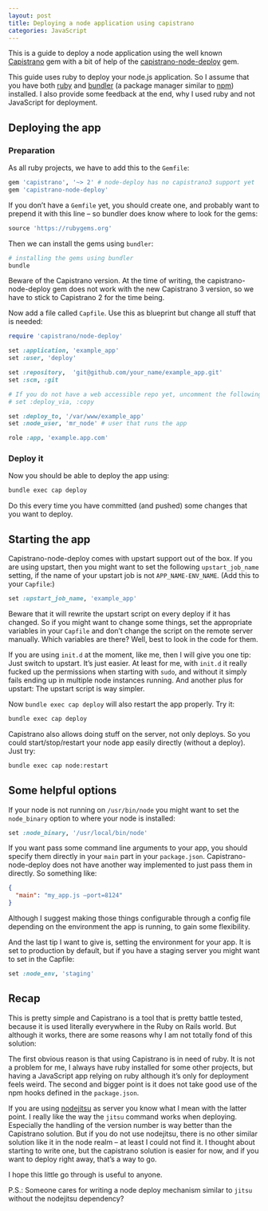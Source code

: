 ```yaml
---
layout: post
title: Deploying a node application using capistrano
categories: JavaScript
---
```


This is a guide to deploy a node application using the well known [Capistrano][capistrano] gem with a bit of help of the [capistrano-node-deploy][capistrano-node-deploy] gem.

This guide uses ruby to deploy your node.js application. So I assume that you have both [ruby][ruby] and [bundler][bundler] (a package manager similar
to [npm][npm]) installed. I also provide some feedback at the end, why I used ruby and not JavaScript for deployment.

<!--more-->

## Deploying the app

### Preparation

As all ruby projects, we have to add this to the `Gemfile`:

```ruby
gem 'capistrano', '~> 2' # node-deploy has no capistrano3 support yet
gem 'capistrano-node-deploy'
```

If you don’t have a `Gemfile` yet, you should create one, and probably want to prepend it with this line – so bundler does know where to look for the gems:

```ruby
source 'https://rubygems.org'
```

Then we can install the gems using `bundler`:

```bash
# installing the gems using bundler
bundle
```

Beware of the Capistrano version. At the time of writing, the capistrano-node-deploy gem does not work with the new Capistrano 3 version, so we have to stick to Capistrano 2 for the time being.

Now add a file called `Capfile`. Use this as blueprint but change all stuff that is needed:

```ruby
require 'capistrano/node-deploy'

set :application, 'example_app'
set :user, 'deploy'

set :repository,  'git@github.com/your_name/example_app.git'
set :scm, :git

# If you do not have a web accessible repo yet, uncomment the following:
# set :deploy_via, :copy

set :deploy_to, '/var/www/example_app'
set :node_user, 'mr_node' # user that runs the app

role :app, 'example.app.com'
```

### Deploy it

Now you should be able to deploy the app using:

```bash
bundle exec cap deploy
```

Do this every time you have committed (and pushed) some changes that you want to deploy.

## Starting the app

Capistrano-node-deploy comes with upstart support out of the box. If you are using upstart, then you might want
to set the following `upstart_job_name` setting, if the name of your upstart job is not `APP_NAME-ENV_NAME`. (Add this
to your `Capfile`:)

```ruby
set :upstart_job_name, 'example_app'
```

Beware that it will rewrite the upstart script on every deploy if it has changed. So if you might want to change some
things, set the appropriate variables in your `Capfile` and don’t change the script on the remote server manually. Which
variables are there? Well, best to look in the code for them.

If you are using `init.d` at the moment, like me, then I will give you one tip: Just switch to upstart. It’s just easier.
At least for me, with `init.d` it really fucked up the permissions when starting with `sudo`, and without it simply fails
ending up in multiple node instances running. And another plus for upstart: The upstart script is way simpler.

Now `bundle exec cap deploy` will also restart the app properly. Try it:

```bash
bundle exec cap deploy
```

Capistrano also allows doing stuff on the server, not only deploys. So you could start/stop/restart your node app easily
directly (without a deploy). Just try:

```bash
bundle exec cap node:restart
```

## Some helpful options

If your node is not running on `/usr/bin/node` you might want to set the `node_binary` option to where your node is installed:

```ruby
set :node_binary, '/usr/local/bin/node'
```

If you want pass some command line arguments to your app, you should specify them directly in your `main` part in your `package.json`.
Capistrano-node-deploy does not have another way implemented to just pass them in directly. So something like:

```json
{
  "main": "my_app.js —port=8124"
}
```

Although I suggest making those things configurable through a config file depending on the environment the app is running, to gain some flexibility.

And the last tip I want to give is, setting the environment for your app. It is set to production by default, but if you have a staging server you might want to set in the Capfile:

```ruby
set :node_env, 'staging'
```

## Recap

This is pretty simple and Capistrano is a tool that is pretty battle tested, because it is used literally everywhere in the
Ruby on Rails world. But although it works, there are some reasons why I am not totally fond of this solution:

The first obvious reason is that using Capistrano is in need of ruby. It is not a problem for me, I always have ruby installed
for some other projects, but having a JavaScript app relying on ruby although it’s only for deployment feels weird. The second
and bigger point is it does not take good use of the npm hooks defined in the `package.json`.

If you are using [nodejitsu][nodejitsu] as server you know what I mean with the latter point. I really like the way the `jitsu`
command works when deploying. Especially the handling of the version number is way better than the Capistrano solution. But if
you do not use nodejitsu, there is no other similar solution like it in the node realm – at least I could not find it. I thought
about starting to write one, but the capistrano solution is easier for now, and if you want to deploy right away, that’s a way to go.

I hope this little go through is useful to anyone.

P.S.: Someone cares for writing a node deploy mechanism similar to `jitsu` without the nodejitsu dependency?

[capistrano]: http://capistranorb.com/
[capistrano-node-deploy]: https://github.com/loopj/capistrano-node-deploy
[npm]: https://www.npmjs.com/
[ruby]: https://www.ruby-lang.org/
[bundler]: http://bundler.io/
[nodejitsu]: http://nodejitsu.com/
